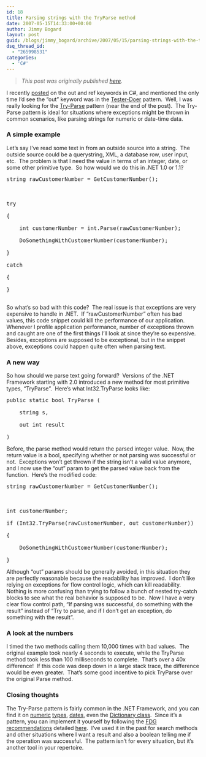 ```yaml
---
id: 18
title: Parsing strings with the TryParse method
date: 2007-05-15T14:33:00+00:00
author: Jimmy Bogard
layout: post
guid: /blogs/jimmy_bogard/archive/2007/05/15/parsing-strings-with-the-tryparse-method.aspx
dsq_thread_id:
  - "265998531"
categories:
  - 'C#'
---
```

> _This post was originally published [here](http://grabbagoft.blogspot.com/2007/06/parsing-strings-with-tryparse-method.html)._

I recently [posted](http://www.lostechies.com/blogs/jimmy_bogard/archive/2007/05/11/pop-quiz-on-ref-and-out-parameters-in-c.aspx) on the out and ref keywords in C#, and mentioned the only time I&#8217;d see the &#8220;out&#8221; keyword was in the [Tester-Doer](http://msdn2.microsoft.com/en-us/library/ms229009.aspx)&nbsp;pattern.&nbsp; Well, I was really looking for the [Try-Parse](http://blogs.msdn.com/kcwalina/archive/2005/03/16/396787.aspx) pattern (near the end of the post).&nbsp; The Try-Parse pattern is ideal for situations where exceptions might be thrown in common scenarios, like parsing strings for numeric or date-time data.

### A simple example

Let&#8217;s say I&#8217;ve read some text in from an outside source into a string.&nbsp; The outside source could be a querystring, XML, a database row, user input, etc.&nbsp; The problem is that I need the value in terms of an integer, date, or some other primitive type.&nbsp; So how would we do this&nbsp;in .NET 1.0 or 1.1?

<div class="CodeFormatContainer">
  <pre><span class="kwrd">string</span> rawCustomerNumber = GetCustomerNumber();<br />
<br />
<span class="kwrd">try</span><br />
{<br />
&nbsp;&nbsp;&nbsp;&nbsp;<span class="kwrd">int</span> customerNumber = <span class="kwrd">int</span>.Parse(rawCustomerNumber);<br />
&nbsp;&nbsp;&nbsp;&nbsp;DoSomethingWithCustomerNumber(customerNumber);<br />
}<br />
<span class="kwrd">catch</span><br />
{<br />
}<br />
</pre>
</div>

So what&#8217;s so bad with this code?&nbsp; The real issue is that exceptions are very expensive to handle in .NET.&nbsp; If &#8220;rawCustomerNumber&#8221; often has bad values, this code snippet could kill the performance of our application.&nbsp; Whenever I profile application performance, number of exceptions thrown and caught&nbsp;are one of the first things I&#8217;ll look at since they&#8217;re so expensive.&nbsp; Besides, exceptions are supposed to be exceptional, but in the snippet above, exceptions could happen quite often when parsing text.

### A new way

So how should we parse text going forward?&nbsp; Versions of the .NET Framework starting with 2.0 introduced a new method for most primitive types, &#8220;TryParse&#8221;.&nbsp;&nbsp;Here&#8217;s what&nbsp;Int32.TryParse looks like:&nbsp;

<div class="CodeFormatContainer">
  <pre><span class="kwrd">public</span> <span class="kwrd">static</span> <span class="kwrd">bool</span> TryParse (<br />
&nbsp;&nbsp;&nbsp;&nbsp;<span class="kwrd">string</span> s,<br />
&nbsp;&nbsp;&nbsp;&nbsp;<span class="kwrd">out</span> <span class="kwrd">int</span> result<br />
)</pre>
</div>



Before, the parse method would return the parsed integer value.&nbsp; Now, the return value is a bool, specifying whether or not parsing was successful or not.&nbsp; Exceptions won&#8217;t get thrown if the string isn&#8217;t a valid value anymore, and I now&nbsp;use the &#8220;out&#8221; param to get the parsed value back from the function.&nbsp; Here&#8217;s the modified code:

<div class="CodeFormatContainer">
  <pre><span class="kwrd">string</span> rawCustomerNumber = GetCustomerNumber();<br />
<br />
<span class="kwrd">int</span> customerNumber;<br />
<span class="kwrd">if</span> (Int32.TryParse(rawCustomerNumber, <span class="kwrd">out</span> customerNumber))<br />
{<br />
&nbsp;&nbsp;&nbsp;&nbsp;DoSomethingWithCustomerNumber(customerNumber);<br />
}</pre>
</div>



Although &#8220;out&#8221; params should be generally avoided, in this situation they are perfectly reasonable because the readability has improved.&nbsp; I don&#8217;t like relying on exceptions for flow control logic, which can kill readability.&nbsp; Nothing is more confusing than trying to follow a bunch of nested&nbsp;try-catch blocks to see what the real behavior is supposed to be.&nbsp; Now I have a very clear flow control path, &#8220;If parsing was successful, do something with the result&#8221; instead of &#8220;Try to parse, and if I don&#8217;t get an exception, do something with the result&#8221;.

### A look at the numbers

I timed the two methods calling them 10,000 times with bad values.&nbsp; The original example took nearly 4 seconds to execute, while the TryParse method took less than 100 milliseconds to complete.&nbsp; That&#8217;s over a 40x difference!&nbsp; If this code was deep down in a large stack trace, the difference would be even greater.&nbsp; That&#8217;s some good incentive to pick TryParse over the original Parse method.

### Closing thoughts

The Try-Parse pattern is fairly common in the .NET Framework, and you can find it on [numeric](http://msdn2.microsoft.com/en-us/library/system.int32.tryparse.aspx) [types](http://msdn2.microsoft.com/en-us/library/system.double.tryparse.aspx), [dates](http://msdn2.microsoft.com/en-us/library/system.datetime.tryparse.aspx), even the [Dictionary class](http://msdn2.microsoft.com/en-us/library/zkw5c9ak.aspx).&nbsp; Since it&#8217;s a pattern, you can implement it yourself by following the [FDG recommendations](http://www.amazon.com/Framework-Design-Guidelines-Conventions-Development/dp/0321246756/)&nbsp;detailed [here](http://blogs.msdn.com/kcwalina/archive/2005/03/16/396787.aspx).&nbsp; I&#8217;ve used it in the past for search methods and other situations where I want a result and also a boolean telling me if the operation was successful.&nbsp; The pattern isn&#8217;t for every situation, but it&#8217;s another tool in your repertoire.